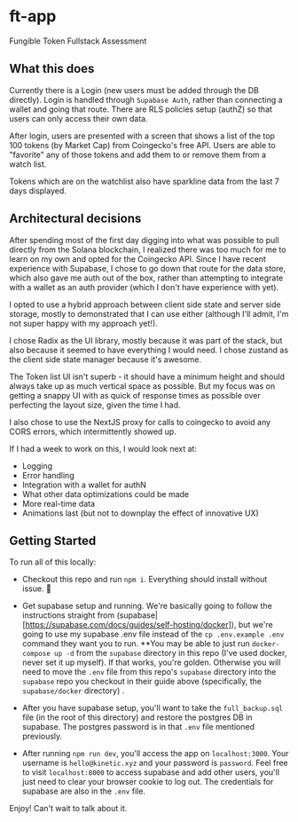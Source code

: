 # ft-app

Fungible Token Fullstack Assessment

## What this does

Currently there is a Login (new users must be added through the DB directly). Login is handled through `Supabase Auth`, rather than connecting a wallet and going that route. There are RLS policies setup (authZ) so that users can only access their own data.

After login, users are presented with a screen that shows a list of the top 100 tokens (by Market Cap) from Coingecko's free API. Users are able to "favorite" any of those tokens and add them to or remove them from a watch list.

Tokens which are on the watchlist also have sparkline data from the last 7 days displayed.

## Architectural decisions

After spending most of the first day digging into what was possible to pull directly from the Solana blockchain, I realized there was too much for me to learn on my own and opted for the Coingecko API. Since I have recent experience with Supabase, I chose to go down that route for the data store, which also gave me auth out of the box, rather than attempting to integrate with a wallet as an auth provider (which I don't have experience with yet).

I opted to use a hybrid approach between client side state and server side storage, mostly to demonstrated that I can use either (although I'll admit, I'm not super happy with my approach yet!).

I chose Radix as the UI library, mostly because it was part of the stack, but also because it seemed to have everything I would need. I chose zustand as the client side state manager because it's awesome.

The Token list UI isn't superb - it should have a minimum height and should always take up as much vertical space as possible. But my focus was on getting a snappy UI with as quick of response times as possible over perfecting the layout size, given the time I had.

I also chose to use the NextJS proxy for calls to coingecko to avoid any CORS errors, which intermittently showed up.

If I had a week to work on this, I would look next at:

- Logging
- Error handling
- Integration with a wallet for authN
- What other data optimizations could be made
- More real-time data
- Animations last (but not to downplay the effect of innovative UX)

## Getting Started

To run all of this locally:

- Checkout this repo and run `npm i`. Everything should install without issue. :pray:

- Get supabase setup and running. We're basically going to follow the instructions straight from (supabase|[https://supabase.com/docs/guides/self-hosting/docker]), but we're going to use my supabase .env file instead of the `cp .env.example .env` command they want you to run. \*\*You may be able to just run `docker-compose up -d` from the `supabase` directory in this repo (I've used docker, never set it up myself). If that works, you're golden. Otherwise you will need to move the `.env` file from this repo's `supabase` directory into the `supabase` repo you checkout in their guide above (specifically, the `supabase/docker` directory) .

- After you have supabase setup, you'll want to take the `full_backup.sql` file (in the root of this directory) and restore the postgres DB in supabase. The postgres password is in that `.env` file mentioned previously.

- After running `npm run dev`, you'll access the app on `localhost:3000`. Your username is `hello@kinetic.xyz` and your password is `password`. Feel free to visit `localhost:8000` to access supabase and add other users, you'll just need to clear your browser cookie to log out. The credentials for supabase are also in the `.env` file.

Enjoy! Can't wait to talk about it.
